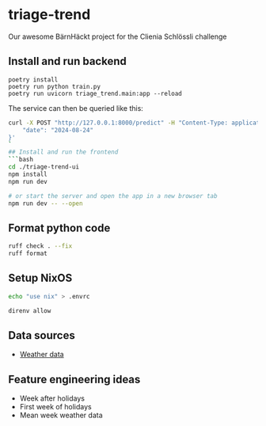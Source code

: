 # triage-trend

Our awesome BärnHäckt project for the Clienia Schlössli challenge

## Install and run backend

```
poetry install
poetry run python train.py
poetry run uvicorn triage_trend.main:app --reload
```

The service can then be queried like this:

````bash
curl -X POST "http://127.0.0.1:8000/predict" -H "Content-Type: application/json" -d '{
    "date": "2024-08-24"
}'
`
## Install and run the frontend
```bash
cd ./triage-trend-ui
npm install
npm run dev

# or start the server and open the app in a new browser tab
npm run dev -- --open
````

## Format python code

```bash
ruff check . --fix
ruff format
```

## Setup NixOS

```bash
echo "use nix" > .envrc

direnv allow
```

## Data sources

- [Weather data](https://data.stadt-zuerich.ch/dataset/ugz_meteodaten_tagesmittelwerte)

## Feature engineering ideas

- Week after holidays
- First week of holidays
- Mean week weather data
